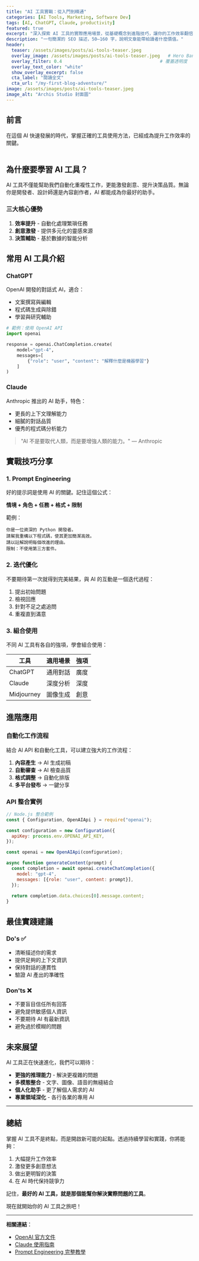 ```yaml
---
title: "AI 工具實戰：從入門到精通"
categories: [AI Tools, Marketing, Software Dev]
tags: [AI, ChatGPT, Claude, productivity]
featured: true
excerpt: "深入探索 AI 工具的實際應用場景，從基礎概念到進階技巧，讓你的工作效率翻倍。"
description: "一句簡潔的 SEO 描述，50–160 字，說明文章能帶給讀者什麼價值。"
header:
  teaser: /assets/images/posts/ai-tools-teaser.jpeg
  overlay_image: /assets/images/posts/ai-tools-teaser.jpeg   # Hero Banner 背景
  overlay_filter: 0.4                                     # 覆蓋透明度
  overlay_text_color: "white"
  show_overlay_excerpt: false
  cta_label: "閱讀全文"
  cta_url: "/my-first-blog-adventure/"
image: /assets/images/posts/ai-tools-teaser.jpeg
image_alt: "Archis Studio 封面圖"
---
```


## 前言
在這個 AI 快速發展的時代，掌握正確的工具使用方法，已經成為提升工作效率的關鍵。<br><br>

## 為什麼要學習 AI 工具？

AI 工具不僅能幫助我們自動化重複性工作，更能激發創意、提升決策品質。無論你是開發者、設計師還是內容創作者，AI 都能成為你最好的助手。

### 三大核心優勢

1. **效率提升** - 自動化處理繁瑣任務
2. **創意激發** - 提供多元化的靈感來源
3. **決策輔助** - 基於數據的智能分析

## 常用 AI 工具介紹

### ChatGPT

OpenAI 開發的對話式 AI，適合：
- 文案撰寫與編輯
- 程式碼生成與除錯
- 學習與研究輔助

```python
# 範例：使用 OpenAI API
import openai

response = openai.ChatCompletion.create(
    model="gpt-4",
    messages=[
        {"role": "user", "content": "解釋什麼是機器學習"}
    ]
)
```

### Claude

Anthropic 推出的 AI 助手，特色：
- 更長的上下文理解能力
- 細膩的對話品質
- 優秀的程式碼分析能力

> "AI 不是要取代人類，而是要增強人類的能力。" — Anthropic

## 實戰技巧分享

### 1. Prompt Engineering

好的提示詞是使用 AI 的關鍵。記住這個公式：

**情境 + 角色 + 任務 + 格式 + 限制**

範例：
```
你是一位資深的 Python 開發者。
請幫我重構以下程式碼，使其更加簡潔高效。
請以註解說明每個改進的理由。
限制：不使用第三方套件。
```

### 2. 迭代優化

不要期待第一次就得到完美結果，與 AI 的互動是一個迭代過程：

1. 提出初始問題
2. 檢視回應
3. 針對不足之處追問
4. 重複直到滿意

### 3. 組合使用

不同 AI 工具有各自的強項，學會組合使用：

| 工具 | 適用場景 | 強項 |
|------|----------|------|
| ChatGPT | 通用對話 | 廣度 |
| Claude | 深度分析 | 深度 |
| Midjourney | 圖像生成 | 創意 |

## 進階應用

### 自動化工作流程

結合 AI API 和自動化工具，可以建立強大的工作流程：

1. **內容產生** → AI 生成初稿
2. **自動審查** → AI 檢查品質
3. **格式調整** → 自動化排版
4. **多平台發布** → 一鍵分享

### API 整合實例

```javascript
// Node.js 整合範例
const { Configuration, OpenAIApi } = require("openai");

const configuration = new Configuration({
  apiKey: process.env.OPENAI_API_KEY,
});

const openai = new OpenAIApi(configuration);

async function generateContent(prompt) {
  const completion = await openai.createChatCompletion({
    model: "gpt-4",
    messages: [{role: "user", content: prompt}],
  });
  
  return completion.data.choices[0].message.content;
}
```

## 最佳實踐建議

### Do's ✅

- 清晰描述你的需求
- 提供足夠的上下文資訊
- 保持對話的連貫性
- 驗證 AI 產出的準確性

### Don'ts ❌

- 不要盲目信任所有回答
- 避免提供敏感個人資訊
- 不要期待 AI 有最新資訊
- 避免過於模糊的問題

## 未來展望

AI 工具正在快速進化，我們可以期待：

- **更強的推理能力** - 解決更複雜的問題
- **多模態整合** - 文字、圖像、語音的無縫結合
- **個人化助手** - 更了解個人需求的 AI
- **專業領域深化** - 各行各業的專用 AI

---

## 總結

掌握 AI 工具不是終點，而是開啟新可能的起點。透過持續學習和實踐，你將能夠：

1. 大幅提升工作效率
2. 激發更多創意想法
3. 做出更明智的決策
4. 在 AI 時代保持競爭力

記住，**最好的 AI 工具，就是那個能幫你解決實際問題的工具**。

現在就開始你的 AI 工具之旅吧！

---

**相關連結**：
- [OpenAI 官方文件](https://platform.openai.com/docs)
- [Claude 使用指南](https://www.anthropic.com/claude)
- [Prompt Engineering 完整教學](https://www.promptingguide.ai/)
